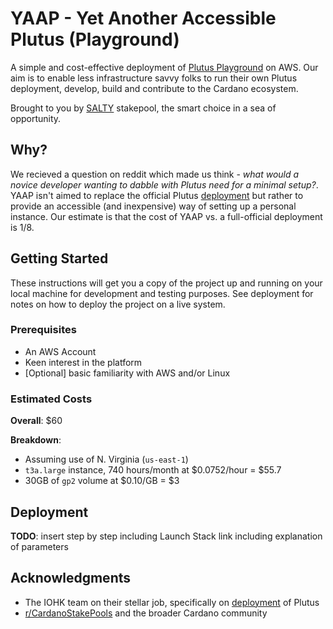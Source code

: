 # YAAP - Yet Another Accessible Plutus (Playground)

A simple and cost-effective deployment of [Plutus Playground](https://playground.plutus.iohkdev.io/) on AWS. Our aim is to enable less infrastructure savvy folks to run their own Plutus deployment, develop, build and contribute to the Cardano ecosystem.

Brought to you by [SALTY](https://saltypool.net/) stakepool, the smart choice in a sea of opportunity.


## Why?

We recieved a question on reddit which made us think - _what would a novice developer wanting to dabble with Plutus need for a minimal setup?_. YAAP isn't aimed to replace the official Plutus [deployment](https://github.com/input-output-hk/plutus/tree/master/deployment) but rather to provide an accessible (and inexpensive) way of setting up a personal instance. Our estimate is that the cost of YAAP vs. a full-official deployment is 1/8.


## Getting Started

These instructions will get you a copy of the project up and running on your local machine for development and testing purposes. See deployment for notes on how to deploy the project on a live system.


### Prerequisites

- An AWS Account
- Keen interest in the platform
- [Optional] basic familiarity with AWS and/or Linux


### Estimated Costs

**Overall**: $60 

**Breakdown**:
- Assuming use of N. Virginia (`us-east-1`)
- `t3a.large` instance, 740 hours/month at $0.0752/hour = $55.7
- 30GB of `gp2` volume at $0.10/GB = $3


## Deployment

**TODO**: insert step by step including Launch Stack link including explanation of parameters

## Acknowledgments

- The IOHK team on their stellar job, specifically on [deployment](https://github.com/input-output-hk/plutus/tree/master/deployment) of Plutus
- [r/CardanoStakePools](https://www.reddit.com/r/CardanoStakePools/) and the broader Cardano community
